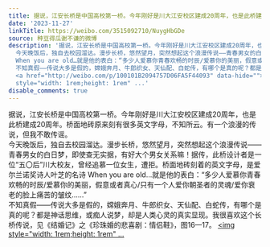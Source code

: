 ```yaml
---
title: 据说，江安长桥是中国高校第一桥。今年刚好是川大江安校区建成20周年，也是此桥建成20周年。桥面地砖原来刻有很多英文字母，不知所云。有一个浪漫的传说，但我不...
date: '2023-11-27'
linkTitle: https://weibo.com/3515092710/NuygHbGDe
source: 种豆得瓜谢不谦的微博
description: '据说，江安长桥是中国高校第一桥。今年刚好是川大江安校区建成20周年，也是此桥建成20周年。桥面地砖原来刻有很多英文字母，不知所云。有一个浪漫的传说，但我不敢传谣。<br>
  今天晚饭后，独自去校园溜达。漫步长桥，悠然望月，突然想起这个浪漫传说——青春男女的白日梦，即使查无实据，有好大个男女关系嘛！据传，此桥设计者是一位“五〇后”川大校友，曾经追慕一位女生，遭拒。桥面地砖刻着的英文字母，是爱尔兰诺奖诗人叶芝的名诗
  When you are old…就是他的表白：“多少人爱慕你青春欢畅的时辰/爱慕你的美丽，假意或者真心/只有一个人爱你朝圣者的灵魂/爱你衰老的脸上痛苦的皱纹……”<br>
  不知真假——传说大多是假的，嫦娥奔月、牛郎织女、天仙配、白蛇传，有哪个是真的呢？都是神话思维，或痴人说梦，却是人类心灵的真实显现。我很喜欢这个长桥传说，见《结婚记》之《珍珠婚的悲喜剧：情侣鞋》，图16—17。
  <a href="http://weibo.com/p/100101B2094757D06FA5F44093" data-hide=""><span class="url-icon"><img
  style="width: 1rem;height: 1rem" ...'
disable_comments: true
---
```

据说，江安长桥是中国高校第一桥。今年刚好是川大江安校区建成20周年，也是此桥建成20周年。桥面地砖原来刻有很多英文字母，不知所云。有一个浪漫的传说，但我不敢传谣。<br> 今天晚饭后，独自去校园溜达。漫步长桥，悠然望月，突然想起这个浪漫传说——青春男女的白日梦，即使查无实据，有好大个男女关系嘛！据传，此桥设计者是一位“五〇后”川大校友，曾经追慕一位女生，遭拒。桥面地砖刻着的英文字母，是爱尔兰诺奖诗人叶芝的名诗 When you are old…就是他的表白：“多少人爱慕你青春欢畅的时辰/爱慕你的美丽，假意或者真心/只有一个人爱你朝圣者的灵魂/爱你衰老的脸上痛苦的皱纹……”<br> 不知真假——传说大多是假的，嫦娥奔月、牛郎织女、天仙配、白蛇传，有哪个是真的呢？都是神话思维，或痴人说梦，却是人类心灵的真实显现。我很喜欢这个长桥传说，见《结婚记》之《珍珠婚的悲喜剧：情侣鞋》，图16—17。 <a href="http://weibo.com/p/100101B2094757D06FA5F44093" data-hide=""><span class="url-icon"><img style="width: 1rem;height: 1rem" ...